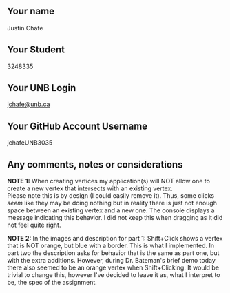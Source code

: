 ## Your name

Justin Chafe

## Your Student #

3248335

## Your UNB Login

jchafe@unb.ca

## Your GitHub Account Username

jchafeUNB3035

## Any comments, notes or considerations
**NOTE 1:**
When creating vertices my application(s) will NOT allow one to create a new vertex that intersects with an existing vertex.  
Please note this is by design (I could easily remove it). Thus, some clicks *seem* like they may be doing nothing but in reality there is just not enough space
between an existing vertex and a new one.  The console displays a message indicating this behavior. I did not keep this when dragging as it did not feel quite right.

**NOTE 2:** 
In the images and description for part 1: Shift+Click shows a vertex that is NOT orange, but blue with a border. This is what I
implemented. In part two the description asks for behavior that is the same as part one, but with the extra additions. However, during
Dr. Bateman's brief demo today there also seemed to be an orange vertex when Shift+Clicking. It would be trivial to change this, however I've decided to leave it as, what
I interpret to be, the spec of the assignment.
